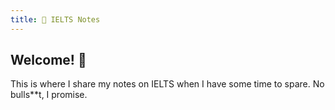 ```yaml
---
title: 🌱 IELTS Notes
---
```


## Welcome! 👋

This is where I share my notes on IELTS when I have some time to spare. No bulls\*\*t, I promise.

